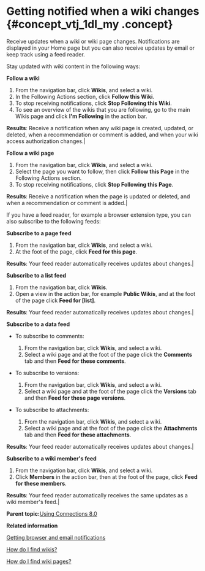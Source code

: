 # Getting notified when a wiki changes {#concept_vtj_1dl_my .concept}

Receive updates when a wiki or wiki page changes. Notifications are displayed in your Home page but you can also receive updates by email or keep track using a feed reader.

Stay updated with wiki content in the following ways:

**Follow a wiki**

1.  From the navigation bar, click **Wikis**, and select a wiki.
2.  In the Following Actions section, click **Follow this Wiki**.
3.  To stop receiving notifications, click **Stop Following this Wiki**.
4.  To see an overview of the wikis that you are following, go to the main Wikis page and click **I'm Following** in the action bar.

**Results**: Receive a notification when any wiki page is created, updated, or deleted, when a recommendation or comment is added, and when your wiki access authorization changes.|

**Follow a wiki page**

1.  From the navigation bar, click **Wikis**, and select a wiki.
2.  Select the page you want to follow, then click **Follow this Page** in the Following Actions section.
3.  To stop receiving notifications, click **Stop Following this Page**.

**Results**: Receive a notification when the page is updated or deleted, and when a recommendation or comment is added.|

If you have a feed reader, for example a browser extension type, you can also subscribe to the following feeds:

**Subscribe to a page feed**

1.  From the navigation bar, click **Wikis**, and select a wiki.
2.  At the foot of the page, click **Feed for this page**.

**Results**: Your feed reader automatically receives updates about changes.|

**Subscribe to a list feed**

1.  From the navigation bar, click **Wikis**.
2.  Open a view in the action bar, for example **Public Wikis**, and at the foot of the page click **Feed for \[list\]**.

**Results**: Your feed reader automatically receives updates about changes.|

**Subscribe to a data feed**

- To subscribe to comments:

    1.  From the navigation bar, click **Wikis**, and select a wiki.
    2.  Select a wiki page and at the foot of the page click the **Comments** tab and then **Feed for these comments**.

- To subscribe to versions:

    1.  From the navigation bar, click **Wikis**, and select a wiki.
    2.  Select a wiki page and at the foot of the page click the **Versions** tab and then **Feed for these page versions**.

- To subscribe to attachments:

    1.  From the navigation bar, click **Wikis**, and select a wiki.
    2.  Select a wiki page and at the foot of the page click the **Attachments** tab and then **Feed for these attachments**.

**Results**: Your feed reader automatically receives updates about changes.|

**Subscribe to a wiki member's feed**

1.  From the navigation bar, click **Wikis**, and select a wiki.
2.  Click **Members** in the action bar, then at the foot of the page, click **Feed for these members**.

**Results**: Your feed reader automatically receives the same updates as a wiki member's feed.|

**Parent topic:**[Using Connections 8.0](../welcome/welcome_end_user.md)

**Related information**  


[Getting browser and email notifications](../profiles/c_pers_getting_notifications.md)

[How do I find wikis?](t_wikis_find_wikis.md)

[How do I find wiki pages?](t_wikis_find_pages.md)

